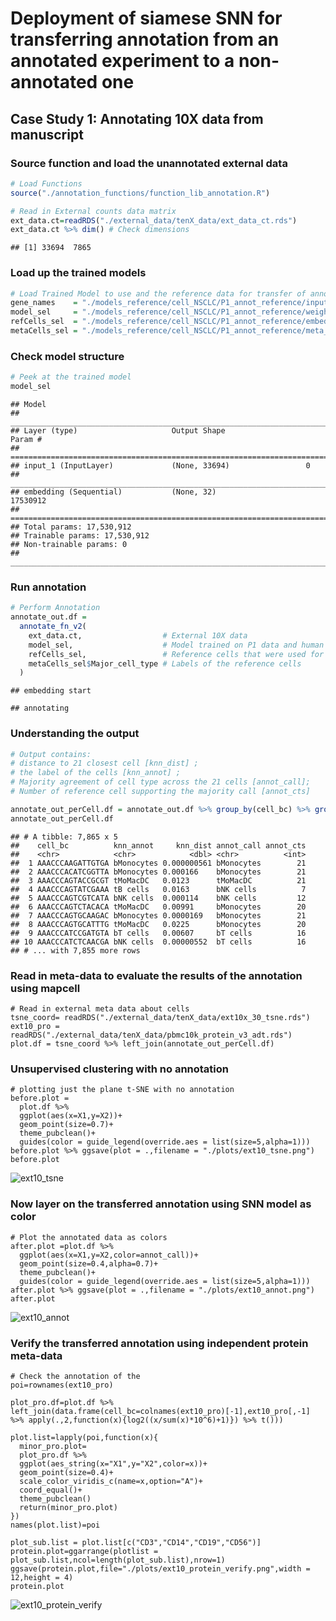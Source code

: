 # Deployment of siamese SNN for transferring annotation from an annotated experiment to a non-annotated one

Case Study 1: Annotating 10X data from manuscript
-------------------------------------------------

### Source function and load the unannotated external data

``` r
# Load Functions
source("./annotation_functions/function_lib_annotation.R")

# Read in External counts data matrix
ext_data.ct=readRDS("./external_data/tenX_data/ext_data_ct.rds")
ext_data.ct %>% dim() # Check dimensions
```

    ## [1] 33694  7865

### Load up the trained models 

``` r
# Load Trained Model to use and the reference data for transfer of annotation
gene_names    = "./models_reference/cell_NSCLC/P1_annot_reference/input_genes.csv"%>%  read_csv() %>% pull(symbol)
model_sel     = "./models_reference/cell_NSCLC/P1_annot_reference/weights.h5"     %>% build_embedding(rna_length = length(gene_names),weights_h5 = .)
refCells_sel  = "./models_reference/cell_NSCLC/P1_annot_reference/embed_ref.rds"  %>% readRDS()
metaCells_sel = "./models_reference/cell_NSCLC/P1_annot_reference/meta_ref.rds"   %>% readRDS()
```

### Check model structure

``` r
# Peek at the trained model
model_sel
```

    ## Model
    ## ___________________________________________________________________________
    ## Layer (type)                     Output Shape                  Param #     
    ## ===========================================================================
    ## input_1 (InputLayer)             (None, 33694)                 0           
    ## ___________________________________________________________________________
    ## embedding (Sequential)           (None, 32)                    17530912    
    ## ===========================================================================
    ## Total params: 17,530,912
    ## Trainable params: 17,530,912
    ## Non-trainable params: 0
    ## ___________________________________________________________________________

### Run annotation

``` r
# Perform Annotation
annotate_out.df = 
  annotate_fn_v2(
    ext_data.ct,                  # External 10X data
    model_sel,                    # Model trained on P1 data and human annotations
    refCells_sel,                 # Reference cells that were used for training
    metaCells_sel$Major_cell_type # Labels of the reference cells
  )
```

    ## embedding start
    
    ## annotating

### Understanding the output

``` r
# Output contains:
# distance to 21 closest cell [knn_dist] ;
# the label of the cells [knn_annot] ; 
# Majority agreement of cell type across the 21 cells [annot_call];
# Number of reference cell supporting the majority call [annot_cts]

annotate_out_perCell.df = annotate_out.df %>% group_by(cell_bc) %>% group_by(cell_bc) %>% arrange(-annot_cts) %>% slice(1) %>% ungroup()
annotate_out_perCell.df
```

    ## # A tibble: 7,865 x 5
    ##    cell_bc          knn_annot     knn_dist annot_call annot_cts
    ##    <chr>            <chr>            <dbl> <chr>          <int>
    ##  1 AAACCCAAGATTGTGA bMonocytes 0.000000561 bMonocytes        21
    ##  2 AAACCCACATCGGTTA bMonocytes 0.000166    bMonocytes        21
    ##  3 AAACCCAGTACCGCGT tMoMacDC   0.0123      tMoMacDC          21
    ##  4 AAACCCAGTATCGAAA tB cells   0.0163      bNK cells          7
    ##  5 AAACCCAGTCGTCATA bNK cells  0.000114    bNK cells         12
    ##  6 AAACCCAGTCTACACA tMoMacDC   0.00991     bMonocytes        20
    ##  7 AAACCCAGTGCAAGAC bMonocytes 0.0000169   bMonocytes        21
    ##  8 AAACCCAGTGCATTTG tMoMacDC   0.0225      bMonocytes        20
    ##  9 AAACCCATCCGATGTA bT cells   0.00607     bT cells          16
    ## 10 AAACCCATCTCAACGA bNK cells  0.00000552  bT cells          16
    ## # ... with 7,855 more rows

### Read in meta-data to evaluate the results of the annotation using mapcell

```{r}
# Read in external meta data about cells
tsne_coord= readRDS("./external_data/tenX_data/ext10x_30_tsne.rds")
ext10_pro = readRDS("./external_data/tenX_data/pbmc10k_protein_v3_adt.rds")
plot.df = tsne_coord %>% left_join(annotate_out_perCell.df)
```

### Unsupervised clustering with no annotation 

```{r}
# plotting just the plane t-SNE with no annotation
before.plot = 
  plot.df %>% 
  ggplot(aes(x=X1,y=X2))+
  geom_point(size=0.7)+
  theme_pubclean()+
  guides(color = guide_legend(override.aes = list(size=5,alpha=1)))
before.plot %>% ggsave(plot = .,filename = "./plots/ext10_tsne.png")
before.plot
```

![ext10_tsne](./plots/ext10_tsne.png)

### Now layer on the transferred annotation using SNN model as color

```{r}
# Plot the annotated data as colors
after.plot =plot.df %>% 
  ggplot(aes(x=X1,y=X2,color=annot_call))+
  geom_point(size=0.4,alpha=0.7)+
  theme_pubclean()+
  guides(color = guide_legend(override.aes = list(size=5,alpha=1)))
after.plot %>% ggsave(plot = .,filename = "./plots/ext10_annot.png")
after.plot
```

![ext10_annot](./plots/ext10_annot.png)

### Verify the transferred annotation using independent protein meta-data

```{r}
# Check the annotation of the 
poi=rownames(ext10_pro)

plot_pro.df=plot.df %>% left_join(data.frame(cell_bc=colnames(ext10_pro)[-1],ext10_pro[,-1] %>% apply(.,2,function(x){log2((x/sum(x)*10^6)+1)}) %>% t()))

plot.list=lapply(poi,function(x){
  minor_pro.plot=
  plot_pro.df %>%  
  ggplot(aes_string(x="X1",y="X2",color=x))+
  geom_point(size=0.4)+
  scale_color_viridis_c(name=x,option="A")+
  coord_equal()+
  theme_pubclean()
  return(minor_pro.plot)
})
names(plot.list)=poi

plot_sub.list = plot.list[c("CD3","CD14","CD19","CD56")]
protein.plot=ggarrange(plotlist = plot_sub.list,ncol=length(plot_sub.list),nrow=1)
ggsave(protein.plot,file="./plots/ext10_protein_verify.png",width = 12,height = 4)
protein.plot
```

![ext10_protein_verify](./plots/ext10_protein_verify.png)
